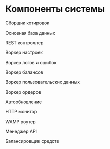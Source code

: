 # Компоненты системы

Сборщик котировок 

Основная база данных

REST контроллер

Воркер настроек

Воркер логов и ошибок

Воркер балансов

Воркер пользовательских данных

Воркер ордеров

Автообновление

HTTP монитор

WAMP роутер

Менеджер API

Балансировщик средств

